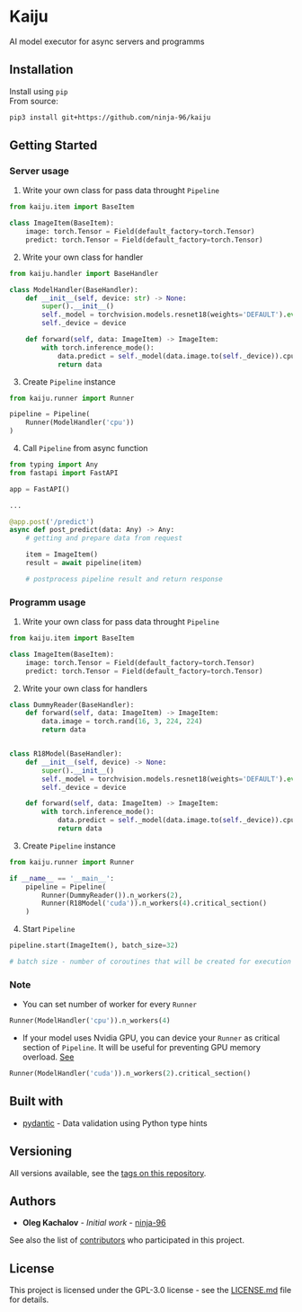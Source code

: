 # Kaiju

AI model executor for async servers and programms

## Installation

Install using `pip`\
From source:

```bash
pip3 install git+https://github.com/ninja-96/kaiju
```

## Getting Started

### Server usage

1) Write your own class for pass data throught `Pipeline`

```python
from kaiju.item import BaseItem

class ImageItem(BaseItem):
    image: torch.Tensor = Field(default_factory=torch.Tensor)
    predict: torch.Tensor = Field(default_factory=torch.Tensor)
```

2) Write your own class for handler

```python
from kaiju.handler import BaseHandler

class ModelHandler(BaseHandler):
    def __init__(self, device: str) -> None:
        super().__init__()
        self._model = torchvision.models.resnet18(weights='DEFAULT').eval().to(device)
        self._device = device

    def forward(self, data: ImageItem) -> ImageItem:
        with torch.inference_mode():
            data.predict = self._model(data.image.to(self._device)).cpu()
            return data
```

3) Create `Pipeline` instance

```python
from kaiju.runner import Runner

pipeline = Pipeline(
    Runner(ModelHandler('cpu'))
)
```

4) Call `Pipeline` from async function
```python
from typing import Any
from fastapi import FastAPI

app = FastAPI()

...

@app.post('/predict')
async def post_predict(data: Any) -> Any:
    # getting and prepare data from request

    item = ImageItem()
    result = await pipeline(item)

    # postprocess pipeline result and return response
```


### Programm usage

1) Write your own class for pass data throught `Pipeline`

```python
from kaiju.item import BaseItem

class ImageItem(BaseItem):
    image: torch.Tensor = Field(default_factory=torch.Tensor)
    predict: torch.Tensor = Field(default_factory=torch.Tensor)
```

2) Write your own class for handlers

```python
class DummyReader(BaseHandler):
    def forward(self, data: ImageItem) -> ImageItem:
        data.image = torch.rand(16, 3, 224, 224)
        return data


class R18Model(BaseHandler):
    def __init__(self, device) -> None:
        super().__init__()
        self._model = torchvision.models.resnet18(weights='DEFAULT').eval().to(device)
        self._device = device

    def forward(self, data: ImageItem) -> ImageItem:
        with torch.inference_mode():
            data.predict = self._model(data.image.to(self._device)).cpu()
            return data
```


3) Create `Pipeline` instance

```python
from kaiju.runner import Runner

if __name__ == '__main__':
    pipeline = Pipeline(
        Runner(DummyReader()).n_workers(2),
        Runner(R18Model('cuda')).n_workers(4).critical_section()
    )
```

4) Start `Pipeline`
```python
pipeline.start(ImageItem(), batch_size=32)

# batch size - number of coroutines that will be created for execution
```

### Note

- You can set number of worker for every `Runner`

```python
Runner(ModelHandler('cpu')).n_workers(4)
```

- If your model uses Nvidia GPU, you can device your `Runner` as critical section of `Pipeline`. It will be useful for preventing GPU memory overload. [See](https://pytorch.org/docs/stable/notes/multiprocessing.html#cuda-in-multiprocessing)

```python
Runner(ModelHandler('cuda')).n_workers(2).critical_section()
```

## Built with

- [pydantic](https://github.com/pydantic/pydantic) - Data validation using Python type hints

## Versioning

All versions available, see the [tags on this repository](https://github.com/ninja-96/kaiju/tags).

## Authors

- **Oleg Kachalov** - _Initial work_ - [ninja-96](https://github.com/ninja-96)

See also the list of [contributors](https://github.com/ninja-96/kaiju/contributors) who participated in this project.

## License

This project is licensed under the GPL-3.0 license - see the [LICENSE.md](./LICENSE) file for details.
